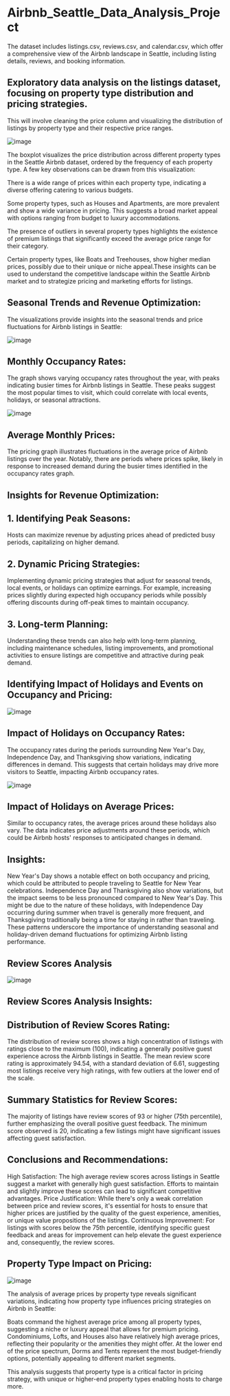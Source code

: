 # Airbnb_Seattle_Data_Analysis_Project
The dataset includes listings.csv, reviews.csv, and calendar.csv, which offer a comprehensive view of the Airbnb landscape in Seattle, including listing details, reviews, and booking information.

## Exploratory data analysis on the listings dataset, focusing on property type distribution and pricing strategies. 

This will involve cleaning the price column and visualizing the distribution of listings by property type and their respective price ranges.

![image](https://github.com/harsha8797/Airbnb_Seattle_Data_Analysis_Project/assets/159712345/f3ffc8cb-1776-4573-951b-925a6afccc60)

The boxplot visualizes the price distribution across different property types in the Seattle Airbnb dataset, ordered by the frequency of each property type. A few key observations can be drawn from this visualization:

There is a wide range of prices within each property type, indicating a diverse offering catering to various budgets.

Some property types, such as Houses and Apartments, are more prevalent and show a wide variance in pricing. This suggests a broad market appeal with options ranging from budget to luxury accommodations.

The presence of outliers in several property types highlights the existence of premium listings that significantly exceed the average price range for their category. 

Certain property types, like Boats and Treehouses, show higher median prices, possibly due to their unique or niche appeal.These insights can be used to understand the competitive landscape within the Seattle Airbnb market and to strategize pricing and marketing efforts for listings.


## Seasonal Trends and Revenue Optimization:

The visualizations provide insights into the seasonal trends and price fluctuations for Airbnb listings in Seattle:

![image](https://github.com/harsha8797/Airbnb_Seattle_Data_Analysis_Project/assets/159712345/efe9d6eb-dbee-451b-a3f8-ecc88e709969)

## Monthly Occupancy Rates:
The graph shows varying occupancy rates throughout the year, with peaks indicating busier times for Airbnb listings in Seattle. These peaks suggest the most popular times to visit, which could correlate with local events, holidays, or seasonal attractions.

![image](https://github.com/harsha8797/Airbnb_Seattle_Data_Analysis_Project/assets/159712345/4d1f5699-c592-4456-98b5-56322b0081b2)

## Average Monthly Prices:
The pricing graph illustrates fluctuations in the average price of Airbnb listings over the year. Notably, there are periods where prices spike, likely in response to increased demand during the busier times identified in the occupancy rates graph.

## Insights for Revenue Optimization:
## 1. Identifying Peak Seasons: 
Hosts can maximize revenue by adjusting prices ahead of predicted busy periods, capitalizing on higher demand.

## 2. Dynamic Pricing Strategies: 
Implementing dynamic pricing strategies that adjust for seasonal trends, local events, or holidays can optimize earnings. For example, increasing prices slightly during expected high occupancy periods while possibly offering discounts during off-peak times to maintain occupancy.

## 3. Long-term Planning: 
Understanding these trends can also help with long-term planning, including maintenance schedules, listing improvements, and promotional activities to ensure listings are competitive and attractive during peak demand.

## Identifying Impact of Holidays and Events on Occupancy and Pricing:

![image](https://github.com/harsha8797/Airbnb_Seattle_Data_Analysis_Project/assets/159712345/b169ba6e-f4ca-4770-ada1-2792ed53348f)

## Impact of Holidays on Occupancy Rates:
The occupancy rates during the periods surrounding New Year's Day, Independence Day, and Thanksgiving show variations, indicating differences in demand. This suggests that certain holidays may drive more visitors to Seattle, impacting Airbnb occupancy rates.

![image](https://github.com/harsha8797/Airbnb_Seattle_Data_Analysis_Project/assets/159712345/37ae100a-4567-440d-932a-815c111be10f)

## Impact of Holidays on Average Prices:
Similar to occupancy rates, the average prices around these holidays also vary. The data indicates price adjustments around these periods, which could be Airbnb hosts' responses to anticipated changes in demand.

## Insights:
New Year's Day shows a notable effect on both occupancy and pricing, which could be attributed to people traveling to Seattle for New Year celebrations.
Independence Day and Thanksgiving also show variations, but the impact seems to be less pronounced compared to New Year's Day. This might be due to the nature of these holidays, with Independence Day occurring during summer when travel is generally more frequent, and Thanksgiving traditionally being a time for staying in rather than traveling.
These patterns underscore the importance of understanding seasonal and holiday-driven demand fluctuations for optimizing Airbnb listing performance.

## Review Scores Analysis

![image](https://github.com/harsha8797/Airbnb_Seattle_Data_Analysis_Project/assets/159712345/2e158603-caee-45be-a34f-07de571c1412)

## Review Scores Analysis Insights:
## Distribution of Review Scores Rating:
The distribution of review scores shows a high concentration of listings with ratings close to the maximum (100), indicating a generally positive guest experience across the Airbnb listings in Seattle. The mean review score rating is approximately 94.54, with a standard deviation of 6.61, suggesting most listings receive very high ratings, with few outliers at the lower end of the scale.

## Summary Statistics for Review Scores:
The majority of listings have review scores of 93 or higher (75th percentile), further emphasizing the overall positive guest feedback.
The minimum score observed is 20, indicating a few listings might have significant issues affecting guest satisfaction.

## Conclusions and Recommendations:
High Satisfaction: The high average review scores across listings in Seattle suggest a market with generally high guest satisfaction. Efforts to maintain and slightly improve these scores can lead to significant competitive advantages.
Price Justification: While there's only a weak correlation between price and review scores, it's essential for hosts to ensure that higher prices are justified by the quality of the guest experience, amenities, or unique value propositions of the listings.
Continuous Improvement: For listings with scores below the 75th percentile, identifying specific guest feedback and areas for improvement can help elevate the guest experience and, consequently, the review scores.

## Property Type Impact on Pricing:

![image](https://github.com/harsha8797/Airbnb_Seattle_Data_Analysis_Project/assets/159712345/d0f9d8b1-7b7c-483f-98dc-24af7b8b537f)

The analysis of average prices by property type reveals significant variations, indicating how property type influences pricing strategies on Airbnb in Seattle:

Boats command the highest average price among all property types, suggesting a niche or luxury appeal that allows for premium pricing. 
Condominiums, Lofts, and Houses also have relatively high average prices, reflecting their popularity or the amenities they might offer.
At the lower end of the price spectrum, Dorms and Tents represent the most budget-friendly options, potentially appealing to different market segments.

This analysis suggests that property type is a critical factor in pricing strategy, with unique or higher-end property types enabling hosts to charge more.


